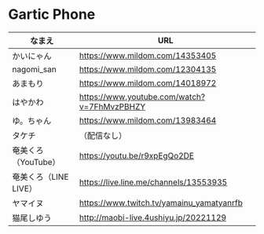 # Gartic Phone

|なまえ|URL|
|---|---|
|かいにゃん|<https://www.mildom.com/14353405>|
|nagomi_san|<https://www.mildom.com/12304135>|
|あまもり|<https://www.mildom.com/14018972>|
|はやかわ|<https://www.youtube.com/watch?v=7FhMvzPBHZY>|
|ゆ。ちゃん|<https://www.mildom.com/13983464>|
|タケチ|（配信なし）|
|奄美くろ（YouTube）|<https://youtu.be/r9xpEgQo2DE>|
|奄美くろ（LINE LIVE）|<https://live.line.me/channels/13553935>|
|ヤマイヌ|<https://www.twitch.tv/yamainu_yamatyanrfb>|
|猫尾しゆう|<http://maobi-live.4ushiyu.jp/20221129>|

<!-- |双葉誡|<https://twitcasting.tv/vmx0041> -->
